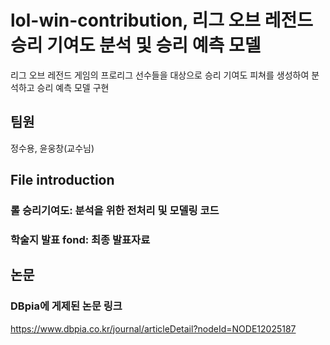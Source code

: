# lol-win-contribution, 리그 오브 레전드 승리 기여도 분석 및 승리 예측 모델
리그 오브 레전드 게임의 프로리그 선수들을 대상으로 승리 기여도 피쳐를 생성하여 분석하고 승리 예측 모델 구현

## 팀원
정수용, 윤웅창(교수님)

## File introduction
### 롤 승리기여도: 분석을 위한 전처리 및 모델링 코드
### 학술지 발표 fond: 최종 발표자료 

## 논문
### DBpia에 게제된 논문 링크
https://www.dbpia.co.kr/journal/articleDetail?nodeId=NODE12025187


